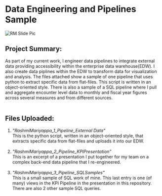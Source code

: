 # Data Engineering and Pipelines Sample
![RM Slide Pic](https://github.com/portfolioRM/DataEngineering-Pipelines/assets/164821000/36e8d4d9-45d2-46b8-921e-93e800c57847)

## Project Summary:
As part of my current work, I engineer data pipelines to integrate external data providing accessibility within the enterprise data warehouse(EDW). I also create data piplines within the EDW to transform data for visualization and analysis. The files attached show a sample of one pipeline that uses python to extract specific data from flat-files. This script is written in an object-oriented style. There is also a sample of a SQL pipeline where I pull and aggregate encounter level data to monthly and fiscal year figures across several measures and from different sources.
<br><br>

## Files Uploaded:
1.	*"RashmiMariyappa_1_Pipeline_External Data"*<br>
This is the python script, written in an object-oriented style, that extracts specific data from flat-files and uploads it into our EDW.<br><br>
2.	*"RashmiMariyappa_2_Pipeline_KPIPresentation"*<br>
This is an excerpt of a presentation I put together for my team on a complex back-end data pipeline that I re-engineered.<br><br>
3.	*"RashmiMariyappa_3_Pipeline_SQLSamples"*<br>
This is a small sample of SQL work of mine. This last entry is one (of many) views in the KPI Pipeline in the presentation in this repository. There are also 2 other sample SQL queries.<br><br>



